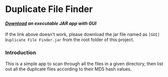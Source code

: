 # Duplicate File Finder
*<h4><a href="https://raw.githubusercontent.com/nathanielove/Duplicate-File-Finder/master/%5BGUI%5D%20Duplicate%20File%20Finder.jar">Download</a> an executable JAR app with GUI</h4>*
If the link above doesn't work, please download the jar file named as ```[GUI] Duplicate File Finder.jar``` from the root folder of this project.

<h3>Introduction</h3>
This is a simple app to scan through all the files in a given directory, then list out all the duplicate files according to their MD5 hash values.
